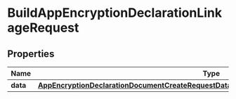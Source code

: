 

# BuildAppEncryptionDeclarationLinkageRequest


## Properties

| Name | Type | Description | Notes |
|------------ | ------------- | ------------- | -------------|
|**data** | [**AppEncryptionDeclarationDocumentCreateRequestDataRelationshipsAppEncryptionDeclarationData**](AppEncryptionDeclarationDocumentCreateRequestDataRelationshipsAppEncryptionDeclarationData.md) |  |  |




